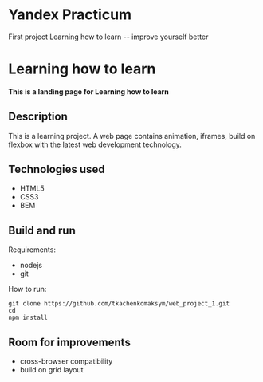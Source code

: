 # Yandex Practicum
First project
Learning how to learn -- improve yourself better

# Learning how to learn
#### This is a landing page for Learning how to learn
## Description
This is a learning project. A web page contains animation, iframes, build on flexbox with the latest web development technology.

## Technologies used
* HTML5
* CSS3
* BEM

## Build and run
Requirements:
* nodejs
* git

How to run:

    git clone https://github.com/tkachenkomaksym/web_project_1.git
    cd 
    npm install
    
## Room for improvements
* cross-browser compatibility
* build on grid layout
